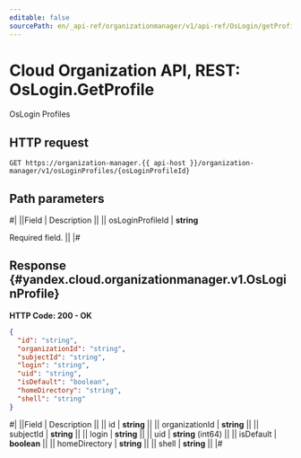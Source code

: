 ```yaml
---
editable: false
sourcePath: en/_api-ref/organizationmanager/v1/api-ref/OsLogin/getProfile.md
---
```


# Cloud Organization API, REST: OsLogin.GetProfile

OsLogin Profiles

## HTTP request

```
GET https://organization-manager.{{ api-host }}/organization-manager/v1/osLoginProfiles/{osLoginProfileId}
```

## Path parameters

#|
||Field | Description ||
|| osLoginProfileId | **string**

Required field.  ||
|#

## Response {#yandex.cloud.organizationmanager.v1.OsLoginProfile}

**HTTP Code: 200 - OK**

```json
{
  "id": "string",
  "organizationId": "string",
  "subjectId": "string",
  "login": "string",
  "uid": "string",
  "isDefault": "boolean",
  "homeDirectory": "string",
  "shell": "string"
}
```

#|
||Field | Description ||
|| id | **string** ||
|| organizationId | **string** ||
|| subjectId | **string** ||
|| login | **string** ||
|| uid | **string** (int64) ||
|| isDefault | **boolean** ||
|| homeDirectory | **string** ||
|| shell | **string** ||
|#